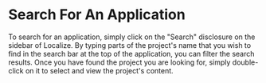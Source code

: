 # Search For An Application

To search for an application, simply click on the "Search" disclosure on the sidebar of Localize.  By typing parts of the project's name that you wish to find in the search bar at the top of the application, you can filter the search results.  Once you have found the project you are looking for, simply double-click on it to select and view the project's content.